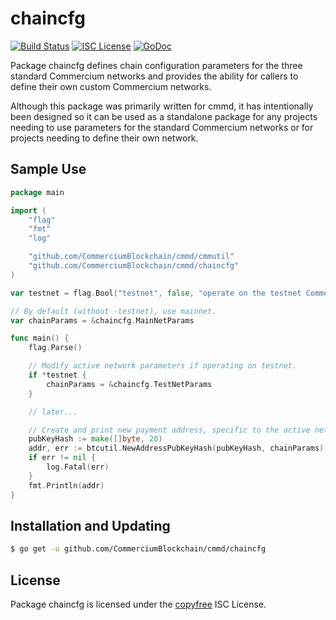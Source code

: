chaincfg
========

[![Build Status](http://img.shields.io/travis/CommerciumBlockchain/cmmd.svg)](https://travis-ci.org/CommerciumBlockchain/cmmd)
[![ISC License](http://img.shields.io/badge/license-ISC-blue.svg)](http://copyfree.org)
[![GoDoc](https://img.shields.io/badge/godoc-reference-blue.svg)](http://godoc.org/github.com/CommerciumBlockchain/cmmd/chaincfg)

Package chaincfg defines chain configuration parameters for the three standard
Commercium networks and provides the ability for callers to define their own custom
Commercium networks.

Although this package was primarily written for cmmd, it has intentionally been
designed so it can be used as a standalone package for any projects needing to
use parameters for the standard Commercium networks or for projects needing to
define their own network.

## Sample Use

```Go
package main

import (
	"flag"
	"fmt"
	"log"

	"github.com/CommerciumBlockchain/cmmd/cmmutil"
	"github.com/CommerciumBlockchain/cmmd/chaincfg"
)

var testnet = flag.Bool("testnet", false, "operate on the testnet Commercium network")

// By default (without -testnet), use mainnet.
var chainParams = &chaincfg.MainNetParams

func main() {
	flag.Parse()

	// Modify active network parameters if operating on testnet.
	if *testnet {
		chainParams = &chaincfg.TestNetParams
	}

	// later...

	// Create and print new payment address, specific to the active network.
	pubKeyHash := make([]byte, 20)
	addr, err := btcutil.NewAddressPubKeyHash(pubKeyHash, chainParams)
	if err != nil {
		log.Fatal(err)
	}
	fmt.Println(addr)
}
```

## Installation and Updating

```bash
$ go get -u github.com/CommerciumBlockchain/cmmd/chaincfg
```

## License

Package chaincfg is licensed under the [copyfree](http://copyfree.org) ISC
License.
